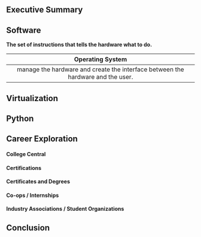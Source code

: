 ## Executive Summary
## Software

**The set of instructions that tells the hardware what to do.**

|Operating System|
|:--------------:|
|manage the hardware and create the interface between the hardware and the user.|

## Virtualization
## Python
## Career Exploration
#### College Central
#### Certifications
#### Certificates and Degrees
#### Co-ops / Internships
#### Industry Associations / Student Organizations
## Conclusion
